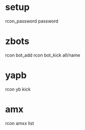 # setup

rcon_password password

# zbots

rcon bot_add
rcon bot_kick all/name

# yapb

rcon yb kick

# amx

rcon amxx list
